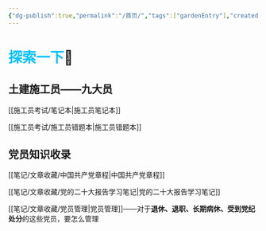 ```yaml
---
{"dg-publish":true,"permalink":"/首页/","tags":["gardenEntry"],"created":"","updated":""}
---
```



# <font color=#00c0ff>探索一下</font>🧐

## 土建施工员——九大员

[[施工员考试/笔记本\|施工员笔记本]]

[[施工员考试/施工员错题本\|施工员错题本]]


## 党员知识收录

[[笔记/文章收藏/中国共产党章程\|中国共产党章程]]

[[笔记/文章收藏/党的二十大报告学习笔记\|党的二十大报告学习笔记]]

[[笔记/文章收藏/党员管理\|党员管理]]——对于**退休、退职、长期病休、受到党纪处分**的这些党员，要怎么管理























